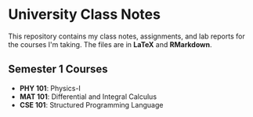 # University Class Notes

This repository contains my class notes, assignments, and lab reports for the courses I'm taking. The files are in **LaTeX** and **RMarkdown**.

## Semester 1 Courses

- **PHY 101**: Physics-I
- **MAT 101**: Differential and Integral Calculus
- **CSE 101**: Structured Programming Language
